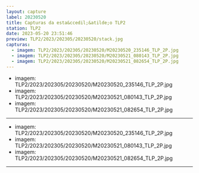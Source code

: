 ```yaml
---
layout: capture
label: 20230520
title: Capturas da esta&ccedil;&atilde;o TLP2
station: TLP2
date: 2023-05-20 23:51:46
preview: TLP2/2023/202305/20230520/stack.jpg
capturas:
  - imagem: TLP2/2023/202305/20230520/M20230520_235146_TLP_2P.jpg
  - imagem: TLP2/2023/202305/20230520/M20230521_080143_TLP_2P.jpg
  - imagem: TLP2/2023/202305/20230520/M20230521_082654_TLP_2P.jpg
---
```

  - imagem: TLP2/2023/202305/20230520/M20230520_235146_TLP_2P.jpg
  - imagem: TLP2/2023/202305/20230520/M20230521_080143_TLP_2P.jpg
  - imagem: TLP2/2023/202305/20230520/M20230521_082654_TLP_2P.jpg
---
  - imagem: TLP2/2023/202305/20230520/M20230520_235146_TLP_2P.jpg
  - imagem: TLP2/2023/202305/20230520/M20230521_080143_TLP_2P.jpg
  - imagem: TLP2/2023/202305/20230520/M20230521_082654_TLP_2P.jpg
---
